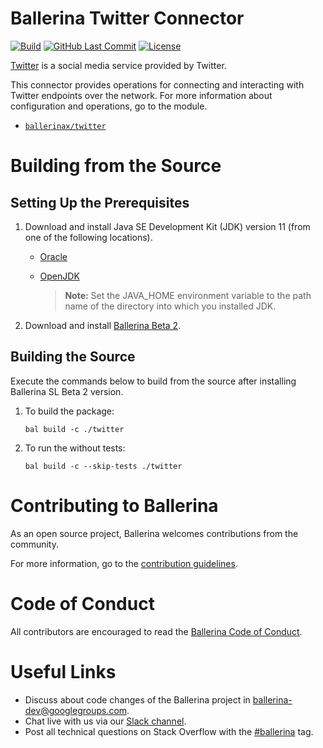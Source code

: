 # Ballerina Twitter Connector

[![Build](https://github.com/ballerina-platform/module-ballerinax-twitter/workflows/CI/badge.svg)](https://github.com/ballerina-platform/module-ballerinax-twitter/actions?query=workflow%3ACI)
[![GitHub Last Commit](https://img.shields.io/github/last-commit/ballerina-platform/module-ballerinax-twitter.svg)](https://github.com/ballerina-platform/module-ballerinax-twitter/commits/master)
[![License](https://img.shields.io/badge/License-Apache%202.0-blue.svg)](https://opensource.org/licenses/Apache-2.0)

[Twitter](https://twitter.com/) is a social media service provided by Twitter.

This connector provides operations for connecting and interacting with Twitter endpoints over the network. 
For more information about configuration and operations, go to the module. 
- [`ballerinax/twitter`](https://docs.central.ballerina.io/ballerinax/twitter/latest)

# Building from the Source
## Setting Up the Prerequisites

1. Download and install Java SE Development Kit (JDK) version 11 (from one of the following locations).

   * [Oracle](https://www.oracle.com/java/technologies/javase-jdk11-downloads.html)

   * [OpenJDK](https://adoptopenjdk.net/)

        > **Note:** Set the JAVA_HOME environment variable to the path name of the directory into which you installed JDK.

2. Download and install [Ballerina Beta 2](https://ballerina.io/). 

## Building the Source
Execute the commands below to build from the source after installing Ballerina SL Beta 2 version.

1. To build the package:
    ```    
    bal build -c ./twitter
    ```
2. To run the without tests:
    ```
    bal build -c --skip-tests ./twitter
    ```
# Contributing to Ballerina
As an open source project, Ballerina welcomes contributions from the community. 

For more information, go to the [contribution guidelines](https://github.com/ballerina-platform/ballerina-lang/blob/main/CONTRIBUTING.md).

# Code of Conduct
All contributors are encouraged to read the [Ballerina Code of Conduct](https://ballerina.io/code-of-conduct).

# Useful Links
* Discuss about code changes of the Ballerina project in [ballerina-dev@googlegroups.com](mailto:ballerina-dev@googlegroups.com).
* Chat live with us via our [Slack channel](https://ballerina.io/community/slack/).
* Post all technical questions on Stack Overflow with the [#ballerina](https://stackoverflow.com/questions/tagged/ballerina) tag.
